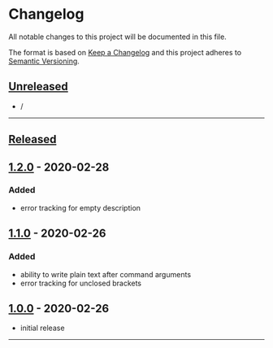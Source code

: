 # **Changelog**
All notable changes to this project will be documented in this file.

The format is based on [Keep a Changelog][Keep a Changelog] and this project adheres to [Semantic Versioning][Semantic Versioning].

## **[Unreleased]**

- /

---

## **[Released]**

## [1.2.0] - 2020-02-28

### Added
- error tracking for empty description


## [1.1.0] - 2020-02-26

### Added
- ability to write plain text after command arguments
- error tracking for unclosed brackets


## [1.0.0] - 2020-02-26
- initial release

---

<!-- Links -->
[Keep a Changelog]: https://keepachangelog.com/
[Semantic Versioning]: https://semver.org/

<!-- Versions -->
[Unreleased]: https://github.com/RLNT/vscode-uperms-db-syntax/compare/v1.0.0...HEAD
[Released]: https://github.com/RLNT/vscode-uperms-db-syntax/releases
[1.2.0]: https://github.com/RLNT/vscode-uperms-db-syntax/compare/v1.1.0..v1.2.0
[1.1.0]: https://github.com/RLNT/vscode-uperms-db-syntax/compare/v1.0.0..v1.1.0
[1.0.0]: https://github.com/RLNT/vscode-uperms-db-syntax/releases/tag/v1.0.0
